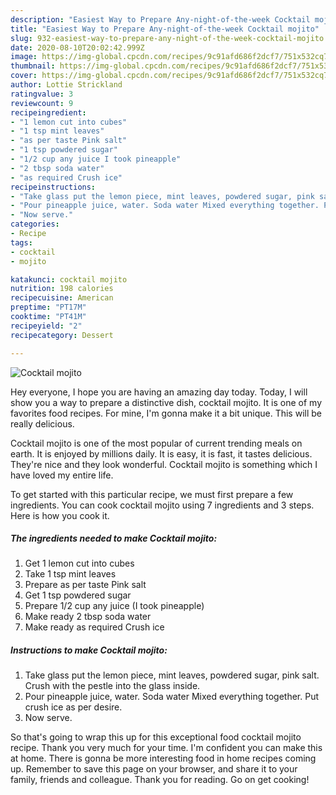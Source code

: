 ```yaml
---
description: "Easiest Way to Prepare Any-night-of-the-week Cocktail mojito"
title: "Easiest Way to Prepare Any-night-of-the-week Cocktail mojito"
slug: 932-easiest-way-to-prepare-any-night-of-the-week-cocktail-mojito
date: 2020-08-10T20:02:42.999Z
image: https://img-global.cpcdn.com/recipes/9c91afd686f2dcf7/751x532cq70/cocktail-mojito-recipe-main-photo.jpg
thumbnail: https://img-global.cpcdn.com/recipes/9c91afd686f2dcf7/751x532cq70/cocktail-mojito-recipe-main-photo.jpg
cover: https://img-global.cpcdn.com/recipes/9c91afd686f2dcf7/751x532cq70/cocktail-mojito-recipe-main-photo.jpg
author: Lottie Strickland
ratingvalue: 3
reviewcount: 9
recipeingredient:
- "1 lemon cut into cubes"
- "1 tsp mint leaves"
- "as per taste Pink salt"
- "1 tsp powdered sugar"
- "1/2 cup any juice I took pineapple"
- "2 tbsp soda water"
- "as required Crush ice"
recipeinstructions:
- "Take glass put the lemon piece, mint leaves, powdered sugar, pink salt. Crush with the pestle into the glass inside."
- "Pour pineapple juice, water. Soda water Mixed everything together. Put crush ice as per desire."
- "Now serve."
categories:
- Recipe
tags:
- cocktail
- mojito

katakunci: cocktail mojito 
nutrition: 198 calories
recipecuisine: American
preptime: "PT17M"
cooktime: "PT41M"
recipeyield: "2"
recipecategory: Dessert

---
```



![Cocktail mojito](https://img-global.cpcdn.com/recipes/9c91afd686f2dcf7/751x532cq70/cocktail-mojito-recipe-main-photo.jpg)

Hey everyone, I hope you are having an amazing day today. Today, I will show you a way to prepare a distinctive dish, cocktail mojito. It is one of my favorites food recipes. For mine, I'm gonna make it a bit unique. This will be really delicious.



Cocktail mojito is one of the most popular of current trending meals on earth. It is enjoyed by millions daily. It is easy, it is fast, it tastes delicious. They're nice and they look wonderful. Cocktail mojito is something which I have loved my entire life.


To get started with this particular recipe, we must first prepare a few ingredients. You can cook cocktail mojito using 7 ingredients and 3 steps. Here is how you cook it.

<!--inarticleads1-->

##### The ingredients needed to make Cocktail mojito:

1. Get 1 lemon cut into cubes
1. Take 1 tsp mint leaves
1. Prepare as per taste Pink salt
1. Get 1 tsp powdered sugar
1. Prepare 1/2 cup any juice (I took pineapple)
1. Make ready 2 tbsp soda water
1. Make ready as required Crush ice




<!--inarticleads2-->

##### Instructions to make Cocktail mojito:

1. Take glass put the lemon piece, mint leaves, powdered sugar, pink salt. Crush with the pestle into the glass inside.
1. Pour pineapple juice, water. Soda water Mixed everything together. Put crush ice as per desire.
1. Now serve.




So that's going to wrap this up for this exceptional food cocktail mojito recipe. Thank you very much for your time. I'm confident you can make this at home. There is gonna be more interesting food in home recipes coming up. Remember to save this page on your browser, and share it to your family, friends and colleague. Thank you for reading. Go on get cooking!
